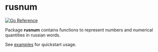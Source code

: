 # rusnum
[![Go Reference](https://pkg.go.dev/badge/github.com/solsw/rusnum.svg)](https://pkg.go.dev/github.com/solsw/rusnum)

Package **rusnum** contains functions to represent numbers and numerical quantities in russian words.

See [examples](https://pkg.go.dev/github.com/solsw/rusnum#pkg-examples) for quickstart usage.